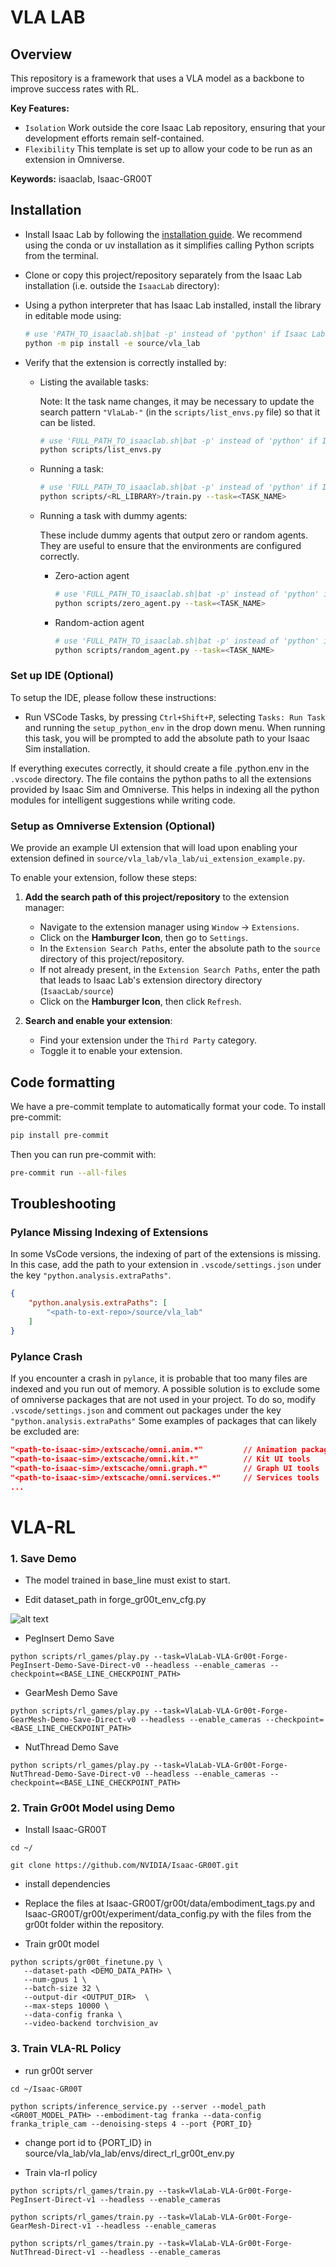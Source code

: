 # VLA LAB

## Overview

This repository is a framework that uses a VLA model as a backbone to improve success rates with RL.

**Key Features:**

- `Isolation` Work outside the core Isaac Lab repository, ensuring that your development efforts remain self-contained.
- `Flexibility` This template is set up to allow your code to be run as an extension in Omniverse.

**Keywords:** isaaclab, Isaac-GR00T

## Installation

- Install Isaac Lab by following the [installation guide](https://isaac-sim.github.io/IsaacLab/main/source/setup/installation/index.html).
  We recommend using the conda or uv installation as it simplifies calling Python scripts from the terminal.

- Clone or copy this project/repository separately from the Isaac Lab installation (i.e. outside the `IsaacLab` directory):

- Using a python interpreter that has Isaac Lab installed, install the library in editable mode using:

    ```bash
    # use 'PATH_TO_isaaclab.sh|bat -p' instead of 'python' if Isaac Lab is not installed in Python venv or conda
    python -m pip install -e source/vla_lab

- Verify that the extension is correctly installed by:

    - Listing the available tasks:

        Note: It the task name changes, it may be necessary to update the search pattern `"VlaLab-"`
        (in the `scripts/list_envs.py` file) so that it can be listed.

        ```bash
        # use 'FULL_PATH_TO_isaaclab.sh|bat -p' instead of 'python' if Isaac Lab is not installed in Python venv or conda
        python scripts/list_envs.py
        ```

    - Running a task:

        ```bash
        # use 'FULL_PATH_TO_isaaclab.sh|bat -p' instead of 'python' if Isaac Lab is not installed in Python venv or conda
        python scripts/<RL_LIBRARY>/train.py --task=<TASK_NAME>
        ```

    - Running a task with dummy agents:

        These include dummy agents that output zero or random agents. They are useful to ensure that the environments are configured correctly.

        - Zero-action agent

            ```bash
            # use 'FULL_PATH_TO_isaaclab.sh|bat -p' instead of 'python' if Isaac Lab is not installed in Python venv or conda
            python scripts/zero_agent.py --task=<TASK_NAME>
            ```
        - Random-action agent

            ```bash
            # use 'FULL_PATH_TO_isaaclab.sh|bat -p' instead of 'python' if Isaac Lab is not installed in Python venv or conda
            python scripts/random_agent.py --task=<TASK_NAME>
            ```

### Set up IDE (Optional)

To setup the IDE, please follow these instructions:

- Run VSCode Tasks, by pressing `Ctrl+Shift+P`, selecting `Tasks: Run Task` and running the `setup_python_env` in the drop down menu.
  When running this task, you will be prompted to add the absolute path to your Isaac Sim installation.

If everything executes correctly, it should create a file .python.env in the `.vscode` directory.
The file contains the python paths to all the extensions provided by Isaac Sim and Omniverse.
This helps in indexing all the python modules for intelligent suggestions while writing code.

### Setup as Omniverse Extension (Optional)

We provide an example UI extension that will load upon enabling your extension defined in `source/vla_lab/vla_lab/ui_extension_example.py`.

To enable your extension, follow these steps:

1. **Add the search path of this project/repository** to the extension manager:
    - Navigate to the extension manager using `Window` -> `Extensions`.
    - Click on the **Hamburger Icon**, then go to `Settings`.
    - In the `Extension Search Paths`, enter the absolute path to the `source` directory of this project/repository.
    - If not already present, in the `Extension Search Paths`, enter the path that leads to Isaac Lab's extension directory directory (`IsaacLab/source`)
    - Click on the **Hamburger Icon**, then click `Refresh`.

2. **Search and enable your extension**:
    - Find your extension under the `Third Party` category.
    - Toggle it to enable your extension.

## Code formatting

We have a pre-commit template to automatically format your code.
To install pre-commit:

```bash
pip install pre-commit
```

Then you can run pre-commit with:

```bash
pre-commit run --all-files
```

## Troubleshooting

### Pylance Missing Indexing of Extensions

In some VsCode versions, the indexing of part of the extensions is missing.
In this case, add the path to your extension in `.vscode/settings.json` under the key `"python.analysis.extraPaths"`.

```json
{
    "python.analysis.extraPaths": [
        "<path-to-ext-repo>/source/vla_lab"
    ]
}
```

### Pylance Crash

If you encounter a crash in `pylance`, it is probable that too many files are indexed and you run out of memory.
A possible solution is to exclude some of omniverse packages that are not used in your project.
To do so, modify `.vscode/settings.json` and comment out packages under the key `"python.analysis.extraPaths"`
Some examples of packages that can likely be excluded are:

```json
"<path-to-isaac-sim>/extscache/omni.anim.*"         // Animation packages
"<path-to-isaac-sim>/extscache/omni.kit.*"          // Kit UI tools
"<path-to-isaac-sim>/extscache/omni.graph.*"        // Graph UI tools
"<path-to-isaac-sim>/extscache/omni.services.*"     // Services tools
...
```




# VLA-RL

### 1. Save Demo

- The model trained in base_line must exist to start.

- Edit dataset_path in forge_gr00t_env_cfg.py

![alt text](gr00t/image.png)

- PegInsert Demo Save
```
python scripts/rl_games/play.py --task=VlaLab-VLA-Gr00t-Forge-PegInsert-Demo-Save-Direct-v0 --headless --enable_cameras --checkpoint=<BASE_LINE_CHECKPOINT_PATH>
```

- GearMesh Demo Save
```
python scripts/rl_games/play.py --task=VlaLab-VLA-Gr00t-Forge-GearMesh-Demo-Save-Direct-v0 --headless --enable_cameras --checkpoint=<BASE_LINE_CHECKPOINT_PATH>
```

- NutThread Demo Save
```
python scripts/rl_games/play.py --task=VlaLab-VLA-Gr00t-Forge-NutThread-Demo-Save-Direct-v0 --headless --enable_cameras --checkpoint=<BASE_LINE_CHECKPOINT_PATH>
```


### 2. Train Gr00t Model using Demo

- Install Isaac-GR00T

```
cd ~/

git clone https://github.com/NVIDIA/Isaac-GR00T.git
```

- install dependencies


- Replace the files at Isaac-GR00T/gr00t/data/embodiment_tags.py and Isaac-GR00T/gr00t/experiment/data_config.py with the files from the gr00t folder within the repository.

- Train gr00t model

```
python scripts/gr00t_finetune.py \
   --dataset-path <DEMO_DATA_PATH> \
   --num-gpus 1 \
   --batch-size 32 \
   --output-dir <OUTPUT_DIR>  \
   --max-steps 10000 \
   --data-config franka \
   --video-backend torchvision_av
```


### 3. Train VLA-RL Policy

- run gr00t server

```
cd ~/Isaac-GR00T

python scripts/inference_service.py --server --model_path <GR00T_MODEL_PATH> --embodiment-tag franka --data-config franka_triple_cam --denoising-steps 4 --port {PORT_ID}
```

- change port id to {PORT_ID} in source/vla_lab/vla_lab/envs/direct_rl_gr00t_env.py

- Train vla-rl policy

```
python scripts/rl_games/train.py --task=VlaLab-VLA-Gr00t-Forge-PegInsert-Direct-v1 --headless --enable_cameras
```

```
python scripts/rl_games/train.py --task=VlaLab-VLA-Gr00t-Forge-GearMesh-Direct-v1 --headless --enable_cameras
```

```
python scripts/rl_games/train.py --task=VlaLab-VLA-Gr00t-Forge-NutThread-Direct-v1 --headless --enable_cameras
```
